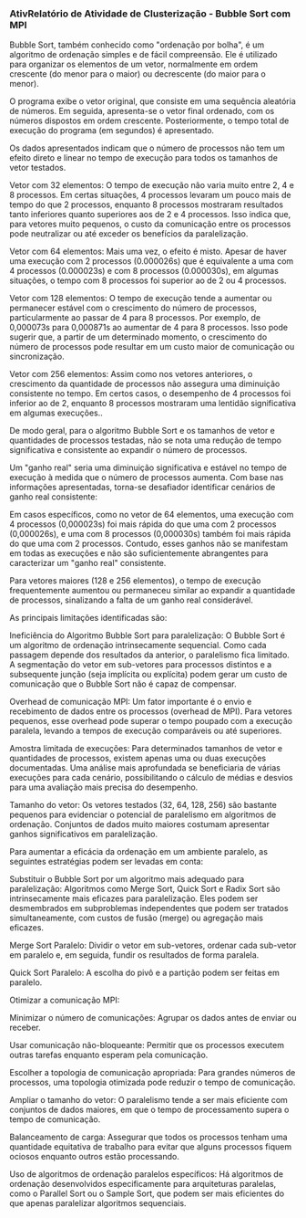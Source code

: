 ### AtivRelatório de Atividade de Clusterização - Bubble Sort com MPI

Bubble Sort, também conhecido como "ordenação por bolha", é um algoritmo de ordenação simples e de fácil compreensão. Ele é utilizado para organizar os elementos de um vetor, normalmente em ordem crescente (do menor para o maior) ou decrescente (do maior para o menor).

O programa exibe o vetor original, que consiste em uma sequência aleatória de números. Em seguida, apresenta-se o vetor final ordenado, com os números dispostos em ordem crescente. Posteriormente, o tempo total de execução do programa (em segundos) é apresentado.

Os dados apresentados indicam que o número de processos não tem um efeito direto e linear no tempo de execução para todos os tamanhos de vetor testados.

Vetor com 32 elementos: O tempo de execução não varia muito entre 2, 4 e 8 processos. Em certas situações, 4 processos levaram um pouco mais de tempo do que 2 processos, enquanto 8 processos mostraram resultados tanto inferiores quanto superiores aos de 2 e 4 processos. Isso indica que, para vetores muito pequenos, o custo da comunicação entre os processos pode neutralizar ou até exceder os benefícios da paralelização.

Vetor com 64 elementos: Mais uma vez, o efeito é misto. Apesar de haver uma execução com 2 processos (0.000026s) que é equivalente a uma com 4 processos (0.000023s) e com 8 processos (0.000030s), em algumas situações, o tempo com 8 processos foi superior ao de 2 ou 4 processos.

Vetor com 128 elementos: O tempo de execução tende a aumentar ou permanecer estável com o crescimento do número de processos, particularmente ao passar de 4 para 8 processos. Por exemplo, de 0,000073s para 0,000871s ao aumentar de 4 para 8 processos. Isso pode sugerir que, a partir de um determinado momento, o crescimento do número de processos pode resultar em um custo maior de comunicação ou sincronização.

Vetor com 256 elementos: Assim como nos vetores anteriores, o crescimento da quantidade de processos não assegura uma diminuição consistente no tempo. Em certos casos, o desempenho de 4 processos foi inferior ao de 2, enquanto 8 processos mostraram uma lentidão significativa em algumas execuções..

De modo geral, para o algoritmo Bubble Sort e os tamanhos de vetor e quantidades de processos testadas, não se nota uma redução de tempo significativa e consistente ao expandir o número de processos.


Um "ganho real" seria uma diminuição significativa e estável no tempo de execução à medida que o número de processos aumenta. Com base nas informações apresentadas, torna-se desafiador identificar cenários de ganho real consistente:

Em casos específicos, como no vetor de 64 elementos, uma execução com 4 processos (0,000023s) foi mais rápida do que uma com 2 processos (0,000026s), e uma com 8 processos (0,000030s) também foi mais rápida do que uma com 2 processos. Contudo, esses ganhos não se manifestam em todas as execuções e não são suficientemente abrangentes para caracterizar um "ganho real" consistente.

Para vetores maiores (128 e 256 elementos), o tempo de execução frequentemente aumentou ou permaneceu similar ao expandir a quantidade de processos, sinalizando a falta de um ganho real considerável.

As principais limitações identificadas são:

Ineficiência do Algoritmo Bubble Sort para paralelização: O Bubble Sort é um algoritmo de ordenação intrinsecamente sequencial. Como cada passagem depende dos resultados da anterior, o paralelismo fica limitado. A segmentação do vetor em sub-vetores para processos distintos e a subsequente junção (seja implícita ou explícita) podem gerar um custo de comunicação que o Bubble Sort não é capaz de compensar.

Overhead de comunicação MPI: Um fator importante é o envio e recebimento de dados entre os processos (overhead de MPI). Para vetores pequenos, esse overhead pode superar o tempo poupado com a execução paralela, levando a tempos de execução comparáveis ou até superiores.

Amostra limitada de execuções: Para determinados tamanhos de vetor e quantidades de processos, existem apenas uma ou duas execuções documentadas. Uma análise mais aprofundada se beneficiaria de várias execuções para cada cenário, possibilitando o cálculo de médias e desvios para uma avaliação mais precisa do desempenho.

Tamanho do vetor: Os vetores testados (32, 64, 128, 256) são bastante pequenos para evidenciar o potencial de paralelismo em algoritmos de ordenação. Conjuntos de dados muito maiores costumam apresentar ganhos significativos em paralelização.

Para aumentar a eficácia da ordenação em um ambiente paralelo, as seguintes estratégias podem ser levadas em conta:

Substituir o Bubble Sort por um algoritmo mais adequado para paralelização: Algoritmos como Merge Sort, Quick Sort e Radix Sort são intrinsecamente mais eficazes para paralelização. Eles podem ser desmembrados em subproblemas independentes que podem ser tratados simultaneamente, com custos de fusão (merge) ou agregação mais eficazes.

Merge Sort Paralelo: Dividir o vetor em sub-vetores, ordenar cada sub-vetor em paralelo e, em seguida, fundir os resultados de forma paralela.

Quick Sort Paralelo: A escolha do pivô e a partição podem ser feitas em paralelo.

Otimizar a comunicação MPI:

Minimizar o número de comunicações: Agrupar os dados antes de enviar ou receber.

Usar comunicação não-bloqueante: Permitir que os processos executem outras tarefas enquanto esperam pela comunicação.

Escolher a topologia de comunicação apropriada: Para grandes números de processos, uma topologia otimizada pode reduzir o tempo de comunicação.

Ampliar o tamanho do vetor: O paralelismo tende a ser mais eficiente com conjuntos de dados maiores, em que o tempo de processamento supera o tempo de comunicação.

Balanceamento de carga: Assegurar que todos os processos tenham uma quantidade equitativa de trabalho para evitar que alguns processos fiquem ociosos enquanto outros estão processando.

Uso de algoritmos de ordenação paralelos específicos: Há algoritmos de ordenação desenvolvidos especificamente para arquiteturas paralelas, como o Parallel Sort ou o Sample Sort, que podem ser mais eficientes do que apenas paralelizar algoritmos sequenciais.
